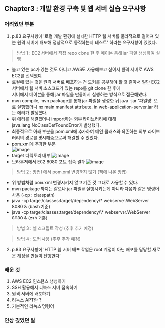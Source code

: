 ## Chapter3 : 개발 환경 구축 및 웹 서버 실습 요구사항

### 어려웠던 부분
1. p.83 요구사항에 '로컬 개발 환경에 설치한 HTTP 웹 서버를 물리적으로 떨어져 있는 원격 서버에 배포해 정상적으로 동작하는지 테스트' 하라는 요구사항이 있었다.

> 방법 1 : EC2 서버에서 직접 repo clone 한 후 메이븐 통해 jar 파일 생성하여 실행 
- 놀고 있는 pc가 있는 것도 아니고 AWS도 사용해보고 싶어서 원격 서버로 AWS EC2를 선택했다. 
- 로컬에 있는 것을 원격 서버로 배포하는 건 도커를 공부해야 할 것 같아서 일단 EC2 서버에서 웹 서버 소스코드가 있는 repo를 git clone 한 후에<br>
 서버에서 메이븐을 통해 jar 파일을 만들어서 실행하는 방식으로 접근해봤다.
- mvn compile, mvn package를 통해 jar 파일을 생성한 뒤 java -jar '파일명' 으로 실행했더니 no main manifest attribute, in web-application-server.jar 라는 에러가 발생했다.
- 위 에러를 해결했더니 import하는 외부 라이브러리에 대해 java.lang.NoClassDefFoundError가 발생했다. 
- 최종적으로 아래 부분을 pom.xml에 추가하여 메인 클래스와 의존하는 외부 라이브러리의 경로를 명시해줌으로써 해결할 수 있었다. 
- pom.xml에 추가한 부분 <br>
![image](https://user-images.githubusercontent.com/64415489/119369148-d06d6280-bcee-11eb-91fc-ed09d68870a6.png)
- target 디렉토리 내부 
![image](https://user-images.githubusercontent.com/64415489/119370039-cac44c80-bcef-11eb-945d-6c7e99343d5d.png)
- 브라우저에서 EC2 8080 포트 접속 결과
 ![image](https://user-images.githubusercontent.com/64415489/119369800-89cc3800-bcef-11eb-9bff-2bf68efff2f8.png)
 
 > 방법 2 : 방법1 에서 pom.xml 변경하지 않기 (책에 나온 방법)
- 위 방법처럼 pom.xml 변경시키지 않고 기존 것 그대로 사용할 수 있다.
- mvn package 까지는 같으나 jar 파일을 실행시키는게 아니라 다음과 같은 명령어 사용 (-cp : classpath)
- java -cp target/classes:target/dependency/* webserver.WebServer 8080 & (bash 기준)
- java -cp target/classes:target/dependency/\\* webserver.WebServer 8080 & (zsh 기준)
 
 > 방법 3 : 쉘 스크립트 작성 (추후 추가 예정)

 > 방법 4 : 도커 사용 (추후 추가 예정)

2. p.83 요구사항에 'HTTP 웹 서버 배포 작업은 root 계정이 아닌 배포를 담당할 새로운 계정을 만들어 진행한다'


### 배운 것 
1. AWS EC2 인스턴스 생성하기 
2. SSH 활용해서 리눅스 서버 접속하기 
2. 원격 서버에 배포하기 
3. 리눅스 APT란 ? 
4. 기본적인 리눅스 명령어 

### 인상 깊었던 말
